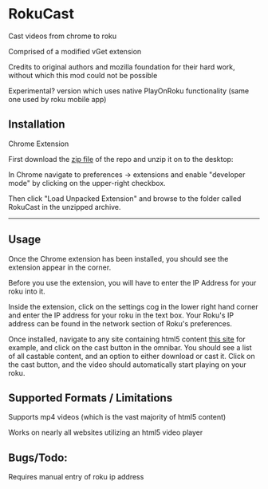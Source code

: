 # RokuCast
Cast videos from chrome to roku

Comprised of a modified vGet extension

Credits to original authors and mozilla foundation for their hard work, without which this mod could not be possible

Experimental? version which uses native PlayOnRoku functionality (same one used by roku mobile app)

## Installation

Chrome Extension

First download the [zip file](https://github.com/pranav-prakash/RokuCast/archive/playOnRoku.zip) of the repo and unzip it on to the desktop:

In Chrome navigate to preferences -> extensions and enable "developer mode" by clicking on the upper-right checkbox.

Then click "Load Unpacked Extension" and browse to the folder called RokuCast in the unzipped archive.

---


## Usage

Once the Chrome extension has been installed, you should see the extension appear in the corner.

Before you use the extension, you will have to enter the IP Address for your roku into it.

Inside the extension, click on the settings cog in the lower right hand corner and enter the IP address for your roku in the text box. Your Roku's IP address can be found in the network section of Roku's preferences.

Once installed, navigate to any site containing html5 content [this site](https://people.mozilla.org/~mfinkle/casting/test.html) for example, and click on the cast button in the omnibar. You should see a list of all castable content, and an option to either download or cast it. Click on the cast button, and the video should automatically start playing on your roku.

## Supported Formats / Limitations

Supports mp4 videos (which is the vast majority of html5 content)

Works on nearly all websites utilizing an html5 video player

## Bugs/Todo:

Requires manual entry of roku ip address
